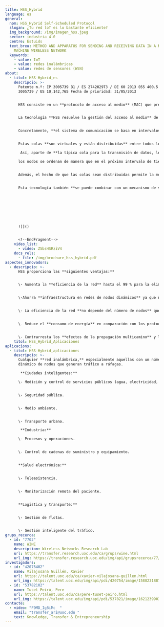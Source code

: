 ```yaml
---
title: HSS_Hybrid
language: es
general:
  nom: HSS_Hybrid Self-Scheduled Protocol
  slogan: ¿Tu red loT es lo bastante eficiente?
  img_background: /img/imagen_hss.jpeg
  sector: industria 4.0
  centre: Estuids
  text_breu: METHOD AND APPARATUS FOR SENDING AND RECEIVING DATA IN A MACHINE TO
    MACHINE WIRELESS NETWORK
  keywords:
    - value: IoT
    - value: redes inalámbricas
    - value: redes de sensores (WSN)
about:
  - titol: HSS-Hybrid_es
    descripcio: >-
      Patente n.º: EP 3005739 B1 / ES 2742029T3 / DE 60 2013 055 400.5 / EP (GB)
      3005739 / US 10,142,765 Fecha de prioridad: 31/05/2013 


      HSS consiste en un **protocolo de acceso al medio** (MAC) que pretende aprovechar las ventajas de las redes de sensor inalámbrico (WSN) y de identificación por radiofrecuencia (Radio Frequency IDentification, RFID) con un acceso determinista del tipo TDMA (Time Division Multiple Access) con cola distribuida (DQ, Distributed Queuing) y salto de canal (CH, Channel Hopping). 


      La tecnología **HSS resuelve la gestión del acceso al medio** de una forma mejorada respecto a los protocolos existentes. 


      Concretamente, **el sistema de comunicación se basa en intervalos de tiempo** con la incorporación de dos colas para la gestión de los paquetes, una para la transmisión de datos y la otra para la resolución de colisiones. 


      Estas colas **son virtuales y están distribuidas** entre todos los nodos que forman la red, es decir, cada nodo de la red conoce el tamaño actual de las colas y su posición relativa en cada una de ellas.

       Así, aparte de **la típica cola para la transmisión de datos, los nodos utilizan la segunda cola para resolver los problemas de colisión:** 

      los nodos se ordenan de manera que en el próximo intervalo de tiempo solo resolverán las colisiones del primer nodo de la cola, reduciendo sustancialmente el número de colisiones y, por tanto, mejorando la eficiencia del sistema. 


      Además, el hecho de que las colas sean distribuidas permite la movilidad de los nodos sin tener que **soportar el sobrecoste que supone la creación y distribución** de la planificación de las comunicaciones cada vez que hay un cambio en la configuración de la red. 


      Esta tecnología también **se puede combinar con un mecanismo de salto de canal** para mejorar la robustez de la red frente a los efectos negativos de la propagación multicamino y de las interferencias, incrementando más aún la mejora de la eficiencia energética.








      ![]()


      <!--EndFragment-->
    video_list:
      - video: Z5bsHSRziV4
    docs_rels:
      - file: /img/brochure_hss_hybrid.pdf
aspectes_innovadors:
  - descripcio: >-
      HSS proporciona las **siguientes ventajas:**


      \- Aumenta la **eficiencia de la red** hasta el 99 % para la eliminación de colisiones de paquetes de datos mediante la distribución de nodos en un sistema de doble cola. 


      \-Ahorra **infraestructura en redes de nodos dinámicos** ya que no hay ningún mecanismo de planificación.


      \- La eficiencia de la red **no depende del número de nodos** que tenga.


      \- Reduce el **consumo de energía** en comparación con los protocolos MAC de red aleatorios.


      \- Contrarresta los **efectos de la propagación multicamino** y las interferencias de redes colindantes con el mecanismo de salto de frecuencia.
    titol: HSS_Hybrid_Aplicaciones
aplicacions:
  - titol: HSS-Hybrid_aplicaciones
    descripcio: >-
      Cualquier **red inalámbrica,** especialmente aquellas con un número
      dinámico de nodos que generan tráfico a ráfagas.

       **Ciudades inteligentes:** 

      \- Medición y control de servicios públicos (agua, electricidad, gas, etc.). 


      \- Seguridad pública.


      \- Medio ambiente. 


      \- Transporte urbano.

       **Industria:** 

      \- Procesos y operaciones. 


      \- Control de cadenas de suministro y equipamiento. 


      **Salud electrónica:** 


      \- Teleasistencia. 


      \- Monitorización remota del paciente. 


      **Logística y transporte:** 


      \- Gestión de flotas. 


      \- Gestión inteligente del tráfico.
grups_recerca:
  - id: "7702"
    name: WINE
    description: Wireless Networks Research Lab
    url: https://transfer.research.uoc.edu/ca/grups/wine.html
    url_img: https://transfer.research.uoc.edu/img/api/grupsrecerca/77/image/1594216262171
investigadors:
  - id: "42075402"
    name: Vilajosana Guillén, Xavier
    url: https://talent.uoc.edu/ca/xavier-vilajosana-guillen.html
    url_img: https://talent.uoc.edu/img/api/pdi/420754/image/1588231887989
  - id: "53782102"
    name: Tuset Peiró, Pere
    url: https://talent.uoc.edu/ca/pere-tuset-peiro.html
    url_img: https://talent.uoc.edu/img/api/pdi/537821/image/1621239903960
contacte:
  - video: "F9MD_IgBiMc  "
    email: "transfer_ari@uoc.edu "
    text: Knowledge, Transfer & Entrepreneurship
---
```

